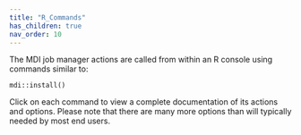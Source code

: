 ```yaml
---
title: "R_Commands"
has_children: true
nav_order: 10
---
```


The MDI job manager actions are 
called from within an R console using commands similar to:

```
mdi::install()
```

Click on each command to view a complete documentation 
of its actions and options. Please note that there are
many more options than will typically needed by most end users.
